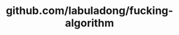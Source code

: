 ---
layout: post
title: github.com/labuladong/fucking-algorithm
categories: link
tags: [انگلیسی, برنامه‌نویسی]
---